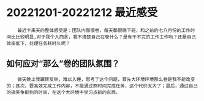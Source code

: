 # 20221201-20221212 最近感受

        最近十来天的整体感受是：团队内部很卷，每天都很晚下班，和之前的七八月份的工作时间比比较明显,对于我个人而言，我不清楚自己在卷什么？是有干不完的工作工作吗？还是自己效率低下，处理任务耗时久呢？

## 如何应对“那么”卷的团队氛围？

        做天晚上我辗转反侧，难以入睡，思考了这个问题，首先大环境环境那么卷是我不能改变的；其次，要高效完成工作内容，不能通过熬时间完成任务，这个代价太大了；最后，通过自己的搞笑争取到的时间，在这个大环境中学习点新的东西。